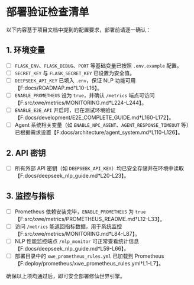 # 部署验证检查清单

以下内容基于项目文档中提到的配置要求，部署前请逐一确认：

## 1. 环境变量
- [ ] `FLASK_ENV`、`FLASK_DEBUG`、`PORT` 等基础变量已按照 `.env.example` 配置。
- [ ] `SECRET_KEY` 与 `FLASK_SECRET_KEY` 已设置为安全值。
- [ ] `DEEPSEEK_API_KEY` 已填入 `.env`，保证 NLP 功能可用【F:docs/ROADMAP.md†L10-L16】。
- [ ] `ENABLE_PROMETHEUS` 设为 `true`，并确认 `/metrics` 端点可访问【F:src/xwe/metrics/MONITORING.md†L224-L244】。
- [ ] `ENABLE_E2E_API` 开启时，已在测试环境验证【F:docs/development/E2E_COMPLETE_GUIDE.md†L160-L172】。
- [ ] Agent 系统相关变量（如 `ENABLE_NPC_AGENT`、`AGENT_RESPONSE_TIMEOUT` 等）已根据需求设置【F:docs/architecture/agent_system.md†L110-L126】。

## 2. API 密钥
- [ ] 所有外部 API 密钥（如 `DEEPSEEK_API_KEY`）均已安全存储并在环境中读取【F:docs/deepseek_nlp_guide.md†L20-L23】。

## 3. 监控与指标
- [ ] Prometheus 依赖安装完毕，`ENABLE_PROMETHEUS` 为 `true`【F:src/xwe/metrics/PROMETHEUS_README.md†L12-L33】。
- [ ] 访问 `/metrics` 能返回指标数据，用于系统监控【F:src/xwe/metrics/MONITORING.md†L84-L87】。
- [ ] NLP 性能监控端点 `/nlp_monitor` 可正常查看统计信息【F:docs/deepseek_nlp_guide.md†L59-L66】。
- [ ] 部署目录中的 `xwe_prometheus_rules.yml` 已加载到 Prometheus【F:deploy/prometheus/xwe_prometheus_rules.yml†L1-L7】。

确保以上项均通过后，即可安全部署修仙世界引擎。
